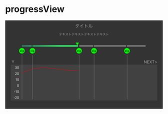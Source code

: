 # progressView

![スクショ](https://raw.githubusercontent.com/ymmtshny/progressView/master/screenshot3.png)


